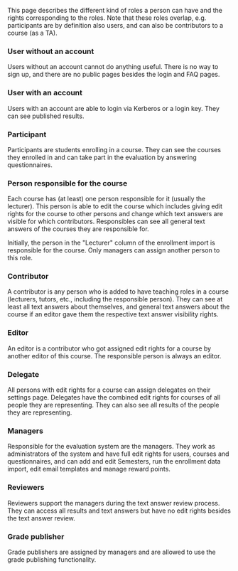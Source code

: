 This page describes the different kind of roles a person can have and the rights corresponding to the roles. Note that these roles overlap, e.g. participants are by definition also users, and can also be contributors to a course (as a TA).

### User without an account
Users without an account cannot do anything useful. There is no way to sign up, and there are no public pages besides the login and FAQ pages.


### User with an account
Users with an account are able to login via Kerberos or a login key. They can see published results.


### Participant
Participants are students enrolling in a course. They can see the courses they enrolled in and can take part in the evaluation by answering questionnaires.


### Person responsible for the course
Each course has (at least) one person responsible for it (usually the lecturer). This person is able to edit the course which includes giving edit rights for the course to other persons and change which text answers are visible for which contributors. Responsibles can see all general text answers of the courses they are responsible for.

Initially, the person in the "Lecturer" column of the enrollment import is responsible for the course. Only managers can assign another person to this role.


### Contributor
A contributor is any person who is added to have teaching roles in a course (lecturers, tutors, etc., including the responsible person). They can see at least all text answers about themselves, and general text answers about the course if an editor gave them the respective text answer visibility rights.


### Editor
An editor is a contributor who got assigned edit rights for a course by another editor of this course. The responsible person is always an editor.


### Delegate
All persons with edit rights for a course can assign delegates on their settings page. Delegates have the combined edit rights for courses of all people they are representing. They can also see all results of the people they are representing.


### Managers
Responsible for the evaluation system are the managers. They work as administrators of the system and have full edit rights for users, courses and questionnaires, and can add and edit Semesters, run the enrollment data import, edit email templates and manage reward points.


### Reviewers
Reviewers support the managers during the text answer review process. They can access all results and text answers but have no edit rights besides the text answer review.


### Grade publisher
Grade publishers are assigned by managers and are allowed to use the grade publishing functionality.